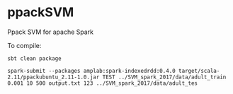 # ppackSVM
Ppack SVM for apache Spark

To compile:

    sbt clean package

    spark-submit --packages amplab:spark-indexedrdd:0.4.0 target/scala-2.11/ppackubuntu_2.11-1.0.jar TEST ../SVM_spark_2017/data/adult_train 0.001 10 500 output.txt 123 ../SVM_spark_2017/data/adult_tes
